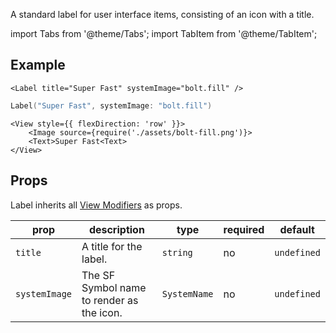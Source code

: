 ---
---

A standard label for user interface items, consisting of an icon with a title.

import Tabs from '@theme/Tabs';
import TabItem from '@theme/TabItem';

## Example

<Tabs>
<TabItem value="srn" label="swiftui-react-native">

```tsx
<Label title="Super Fast" systemImage="bolt.fill" />
```

</TabItem>
<TabItem value="swiftui" label="SwiftUI">

```swift
Label("Super Fast", systemImage: "bolt.fill")
```

</TabItem>
<TabItem value="react-native" label="React Native">

```tsx
<View style={{ flexDirection: 'row' }}>
    <Image source={require('./assets/bolt-fill.png')}>
    <Text>Super Fast<Text>
</View>
```

</TabItem>
</Tabs>

## Props

Label inherits all [View Modifiers](../08-modifiers.md#full-list) as props.

| prop          | description                               | type         | required | default     |
| ------------- | ----------------------------------------- | ------------ | -------- | ----------- |
| `title`       | A title for the label.                    | `string`     | no       | `undefined` |
| `systemImage` | The SF Symbol name to render as the icon. | `SystemName` | no       | `undefined` |
